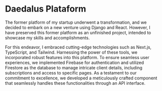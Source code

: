 # Daedalus Plataform

The former platform of my startup underwent a transformation, and we decided to embark on a new venture using Django and React. However, I have preserved this former platform as an unfinished project, intended to showcase my skills and accomplishments.

For this endeavor, I embraced cutting-edge technologies such as Next.js, TypeScript, and Tailwind. Harnessing the power of these tools, we incorporated robust features into this platform. To ensure seamless user experiences, we implemented Firebase for authentication and utilized Firestore as the database to manage intricate client details, including subscriptions and access to specific pages. As a testament to our commitment to excellence, we developed a meticulously crafted component that seamlessly handles these functionalities through an API interface.
